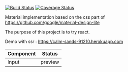 [![Build Status](https://travis-ci.org/sebastienva/materiel.svg?branch=master)](https://travis-ci.org/sebastienva/materiel)
[![Coverage Status](https://coveralls.io/repos/github/sebastienva/materiale/badge.svg?branch=master)](https://coveralls.io/github/sebastienva/materiel?branch=master)

Material implementation based on the css part of https://github.com/google/material-design-lite

The purpose of this project is to try react.

Demo with ssr : https://calm-sands-91210.herokuapp.com


| Component | Status  | 
|-----------|---------|
| Input     | preview |  
